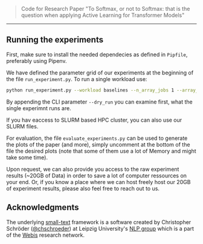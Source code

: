 > Code for Research Paper "To Softmax, or not to Softmax: that is the question when applying Active Learning for Transformer Models"
<hr>

## Running the experiments
First, make sure to install the needed dependecies as defined in `Pipfile`, preferably using Pipenv.

We have defined the parameter grid of our experiments at the beginning of the file `run_experiment.py`. To run a single workload use:

```bash
python run_experiment.py --workload baselines --n_array_jobs 1 --array_job_id 0
```

By appending the CLI parameter `--dry_run` you can examine first, what the single experimnt runs are. 

If you hav eaccess to SLURM based HPC cluster, you can also use our SLURM files.

For evaluation, the file `evaluate_experiments.py` can be used to generate the plots of the paper (and more), simply uncomment at the bottom of the file the desired plots (note that some of them use a lot of Memory and might take some time).

Upon request, we can also provide you access to the raw experiment results (~20GB of Data) in order to save a lot of computer ressources on your end. Or, if you know a place where we can host freely host our 20GB of experiment results, please also feel free to reach out to us.

## Acknowledgments

The underlying [small-text](https://github.com/webis-de/small-text) framework is a software created by Christopher Schröder ([@chschroeder](https://github.com/chschroeder)) at Leipzig University's [NLP group](http://asv.informatik.uni-leipzig.de/) 
which is a part of the [Webis](https://webis.de/) research network. 
